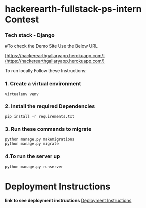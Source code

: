 # hackerearth-fullstack-ps-intern Contest

### Tech stack - Django

#To check the Demo Site Use the Below URL 

[https://hackerearthgallaryapp.herokuapp.com/](https://hackerearthgallaryapp.herokuapp.com/)

To run locally Follow these Instructions:

### 1. Create a virtual environment 

```
virtualenv venv
``` 

### 2. Install the required Dependencies

```
pip install -r requirements.txt
```

### 3. Run these commands to migrate 
```
python manage.py makemigrations
python manage.py migrate
```
### 4.To run the server up
```
python manage.py runserver
```

# Deployment Instructions
**link to see deployment instructions** [Deployment Instructions](https://hackerearthgallaryapp.herokuapp.com/)